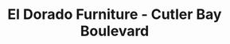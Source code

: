 ---
title: "El Dorado Furniture - Cutler Bay Boulevard"
url: /cutler-bay/el-dorado-furniture-cutler-bay-boulevard/
shop: furniture
---